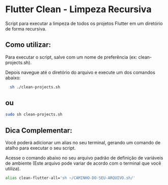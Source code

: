 # Flutter Clean - Limpeza Recursiva

Script para executar a limpeza de todos os projetos Flutter em um diretório de forma recursiva.

## Como utilizar:

Para executar o script, salve com um nome de preferência (ex: clean-projects.sh).

Depois navegue até o diretório do arquivo e execute um dos comandos abaixo:

```bash
  sh ./clean-projects.sh
```
## ou
```bash
sudo sh clean-projects.sh
```

## Dica Complementar:
Você poderá adicionar um alias no seu terminal, gerando um comando de atalho para executar o seu script.

Acesse o comando abaixo no seu arquivo padrão de definição de variáveis de ambiente (Este arquivo pode variar de acordo com o terminal que você utiliza).

```bash
alias clean-flutter-all='sh ~/CAMINHO-DO-SEU-ARQUIVO.sh/'
```
